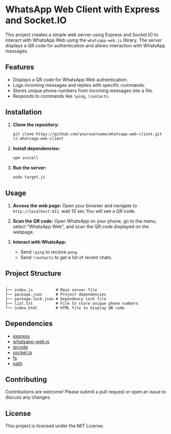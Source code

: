 
# WhatsApp Web Client with Express and Socket.IO

This project creates a simple web server using Express and Socket.IO to interact with WhatsApp Web using the `whatsapp-web.js` library. The server displays a QR code for authentication and allows interaction with WhatsApp messages.

## Features

- Displays a QR code for WhatsApp Web authentication.
- Logs incoming messages and replies with specific commands.
- Stores unique phone numbers from incoming messages into a file.
- Responds to commands like `!ping`, `!contacts`.

## Installation

1. **Clone the repository:**
   ```bash
   git clone https://github.com/yourusername/whatsapp-web-client.git
   cd whatsapp-web-client
   ```

2. **Install dependencies:**
   ```bash
   npm install
   ```

3. **Run the server:**
   ```bash
   node target.js
   ```

## Usage

1. **Access the web page:**
   Open your browser and navigate to `http://localhost:911`. wait 10 sec You will see a QR code.

2. **Scan the QR code:**
   Open WhatsApp on your phone, go to the menu, select "WhatsApp Web", and scan the QR code displayed on the webpage.

3. **Interact with WhatsApp:**
   - Send `!ping` to receive `pong`.
   - Send `!contacts` to get a list of recent chats.

## Project Structure

```
.
├── index.js          # Main server file
├── package.json      # Project dependencies
├── package-lock.json # Dependency lock file
├── list.txt          # File to store unique phone numbers
└── index.html        # HTML file to display QR code
```

## Dependencies

- [express](https://www.npmjs.com/package/express)
- [whatsapp-web.js](https://www.npmjs.com/package/whatsapp-web.js)
- [qrcode](https://www.npmjs.com/package/qrcode)
- [socket.io](https://www.npmjs.com/package/socket.io)
- [fs](https://nodejs.org/api/fs.html)
- [path](https://nodejs.org/api/path.html)

## Contributing

Contributions are welcome! Please submit a pull request or open an issue to discuss any changes.

## License

This project is licensed under the MIT License.
